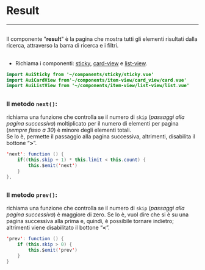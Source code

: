 # Result  

<hr>  

##

Il componente "**result**" è la pagina che mostra tutti gli elementi risultati dalla ricerca, attraverso la barra di ricerca e i filtri.  

##

- Richiama i componenti: [sticky](sticky.md), [card-view](cardview.md) e [list-view](listview.md).  

```java
import AuiSticky from '~/components/sticky/sticky.vue'
import AuiCardView from'~/components/item-view/card_view/card.vue'
import AuiListView from '~/components/item-view/list-view/list.vue'
```

##

### Il metodo ```next()```:  
 richiama una funzione che controlla se il numero di ```skip``` (*passaggi alla pagina successiva*) moltiplicato per il numero di elementi per pagina (*sempre fisso a 30*) è minore degli elementi totali.  
  Se lo è, permette il passaggio alla pagina successiva, altrimenti, disabilita il bottone “**>**”.  

```java
'next': function () {
	if((this.skip + 1) * this.limit < this.count) {
		this.$emit('next')
	}
},
```

##

### Il metodo ```prev()```:  
 richiama una funzione che controlla se il numero di ```skip``` (*passaggi alla pagina successiva*) è maggiore di zero. Se lo è, vuol dire che si è su una pagina successiva alla prima e, quindi, è possibile tornare indietro; altrimenti viene disabilitato il bottone “**<**”.  

```java
'prev': function () {
	if (this.skip > 0) {
		this.$emit('prev')
	}
}
```